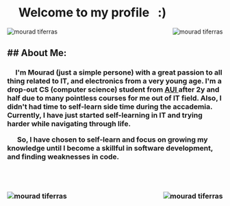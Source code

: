 # &nbsp; &nbsp; Welcome to my profile &nbsp; :)  <br>
<p>
   <img align="center" src="https://64.media.tumblr.com/b0d0006be5931ed2bc092ad9803466bb/tumblr_nd1jcjPctC1sk2d9qo1_500.gif" alt="mourad tiferras">
   <img align="right" src="https://i.giphy.com/dLolp8dtrYCJi.webp" alt="mourad tiferras">
   <br>
</p>

<h2>## About Me:</h2>
<p>
 <h3> &nbsp; &nbsp; &nbsp;I'm Mourad (just a simple persone) with a great passion to all thing related to IT, and electronics from a very young age. I'm a drop-out CS (computer science) student from <a href="https://aui.ma/" target="_blank"> AUI </a> after 2y and half due to many pointless courses for me out of IT field. Also, I didn't had time to self-learn side time during the accademia. Currently, I have just started self-learning in IT and trying harder while navigating through life. <br>
</p>
<p>
   &nbsp; &nbsp; &nbsp; So, I have chosen to self-learn and focus on growing my knowledge until I become a skillful in software development, and finding weaknesses in code.
</p>
<br>

<p>
   <br> <img align="left" src="https://github-readme-stats.vercel.app/api/top-langs/?username=M0R4D-Tiferras-self-learning-account&theme=tokyonight" alt="mourad tiferras">
   <img align="right" src="https://pbs.twimg.com/media/EQ4qWwHWkAAJdTr.jpg" alt="mourad tiferras">
</p>
